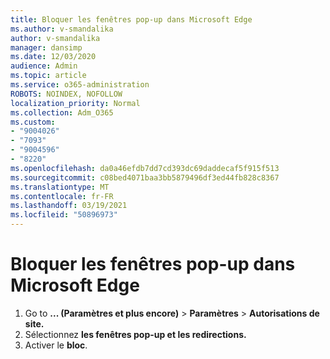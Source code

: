 ```yaml
---
title: Bloquer les fenêtres pop-up dans Microsoft Edge
ms.author: v-smandalika
author: v-smandalika
manager: dansimp
ms.date: 12/03/2020
audience: Admin
ms.topic: article
ms.service: o365-administration
ROBOTS: NOINDEX, NOFOLLOW
localization_priority: Normal
ms.collection: Adm_O365
ms.custom:
- "9004026"
- "7093"
- "9004596"
- "8220"
ms.openlocfilehash: da0a46efdb7dd7cd393dc69daddecaf5f915f513
ms.sourcegitcommit: c08bed4071baa3bb5879496df3ed44fb828c8367
ms.translationtype: MT
ms.contentlocale: fr-FR
ms.lasthandoff: 03/19/2021
ms.locfileid: "50896973"
---
```

# <a name="block-pop-up-windows-in-microsoft-edge"></a>Bloquer les fenêtres pop-up dans Microsoft Edge

1. Go to **... (Paramètres et plus encore)**  >  **Paramètres**  >  **Autorisations de site.**
2. Sélectionnez **les fenêtres pop-up et les redirections.**
3. Activer le **bloc**.